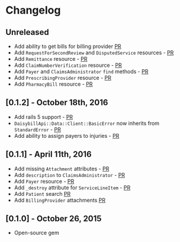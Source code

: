 # Changelog

## Unreleased
- Add ability to get bills for billing provider [PR](https://github.com/daisybill/daisybill_api/pull/73)
- Add `RequestForSecondReview` and `DisputedService` resources - [PR](https://github.com/daisybill/daisybill_api/pull/72)
- Add `Remittance` resource - [PR](https://github.com/daisybill/daisybill_api/pull/70)
- Add `ClaimNumberVerification` resource - [PR](https://github.com/daisybill/daisybill_api/pull/69)
- Add `Payer` and `ClaimsAdministrator` `find` methods - [PR](https://github.com/daisybill/daisybill_api/pull/67)
- Add `PrescribingProvider` resource - [PR](https://github.com/daisybill/daisybill_api/pull/67)
- Add `PharmacyBill` resource - [PR](https://github.com/daisybill/daisybill_api/pull/65)

## [0.1.2] - October 18th, 2016
- Add rails 5 support - [PR](https://github.com/daisybill/daisybill_api/pull/64)
- `DaisybillApi::Data::Client::BasicError` now inherits from `StandardError` - [PR](https://github.com/daisybill/daisybill_api/pull/62)
- Add ability to assign payers to injuries - [PR](https://github.com/daisybill/daisybill_api/pull/55)

## [0.1.1] - April 11th, 2016
- Add missing `Attachment` attributes - [PR](https://github.com/daisybill/daisybill_api/pull/46)
- Add `description` to `ClaimsAdministrator` - [PR](https://github.com/daisybill/daisybill_api/pull/53)
- Add `Payer` resource - [PR](https://github.com/daisybill/daisybill_api/pull/52)
- Add `_destroy` attribute for `ServiceLineItem` - [PR](https://github.com/daisybill/daisybill_api/pull/50)
- Add `Patient` search [PR](https://github.com/daisybill/daisybill_api/pull/48)
- Add `BillingProvider` attachments [PR](https://github.com/daisybill/daisybill_api/pull/47)

## [0.1.0] - October 26, 2015
- Open-source gem
